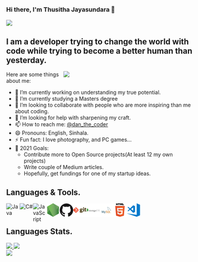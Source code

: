 ### Hi there, I'm Thusitha Jayasundara 👋
<img align="center" width="110px" src="https://www.codewars.com/users/ThusithaDJ/badges/micro"/>

## I am a developer trying to change the world with code while trying to become a better human than yesterday.

<img align="right" width="350px" src="https://media.giphy.com/media/d8KefZiJ2ae0VMAmsi/giphy.gif"/>

Here are some things about me:

- 🔭 I’m currently working on understanding my true potential.
- 🌱 I’m currently studying a Masters degree
- 👯 I’m looking to collaborate with people who are more inspiring than me about coding.
- 🤔 I’m looking for help with sharpening my craft.
- 📫 How to reach me: [@dan_the_coder](https://twitter.com/Dan_the_Coder) 
- 😄 Pronouns: English, Sinhala.
- ⚡ Fun fact: I love photography, and PC games...
- 🥅 2021 Goals: 
    - Contribute more to Open Source projects(At least 12 my own projects)
    - Write couple of Medium articles.
    - Hopefully, get fundings for one of my startup ideas.
<!--- 💬 Ask me about -->


## Languages & Tools.

<img align="left" alt="Java" width="36px" src="https://raw.githubusercontent.com/jmnote/z-icons/master/svg/java.svg" />
<img align="left" alt="C#" width="36px" src="https://raw.githubusercontent.com/jmnote/z-icons/master/svg/csharp.svg" />
<img align="left" alt="JavaScript" width="36px" src="https://raw.githubusercontent.com/jmnote/z-icons/master/svg/javascript.svg" />
<img align="left" alt="Node.js" width="36px" src="https://raw.githubusercontent.com/github/explore/80688e429a7d4ef2fca1e82350fe8e3517d3494d/topics/nodejs/nodejs.png" />
<img align="left" alt="Java" width="36px" src="https://raw.githubusercontent.com/github/explore/78df643247d429f6cc873026c0622819ad797942/topics/github/github.png" />
<img align="left" alt="Java" width="36px" src="https://raw.githubusercontent.com/github/explore/80688e429a7d4ef2fca1e82350fe8e3517d3494d/topics/git/git.png" />
<img align="left" alt="Java" width="36px" src="https://raw.githubusercontent.com/github/explore/80688e429a7d4ef2fca1e82350fe8e3517d3494d/topics/mongodb/mongodb.png" />
<img align="left" alt="Java" width="36px" src="https://raw.githubusercontent.com/github/explore/80688e429a7d4ef2fca1e82350fe8e3517d3494d/topics/mysql/mysql.png" />
<img align="left" alt="Java" width="36px" src="https://raw.githubusercontent.com/github/explore/80688e429a7d4ef2fca1e82350fe8e3517d3494d/topics/html/html.png" />
<img align="left" alt="Visual Studio Code" width="36px" src="https://raw.githubusercontent.com/github/explore/80688e429a7d4ef2fca1e82350fe8e3517d3494d/topics/visual-studio-code/visual-studio-code.png" />

</br>
</br>

## Languages Stats.

<a href="https://github.com/ThusithaDJ">
  <img align="float:left" src="https://github-readme-stats.thusithadj.vercel.app/api/top-langs/?username=thusithadj&layout=compact" />
</a>  

<a href="https://github.com/ThusithaDJ">
  <img align="float:right" src="https://github-readme-stats.thusithadj.vercel.app/api/wakatime?username=dan_the_coder" />
</a>  

</br>
<a href="https://github.com/ThusithaDJ">
  <img align="float:left" src="https://github-readme-stats.thusithadj.vercel.app/api?username=thusithadj&show_icons=true&theme=radical" />
</a>

